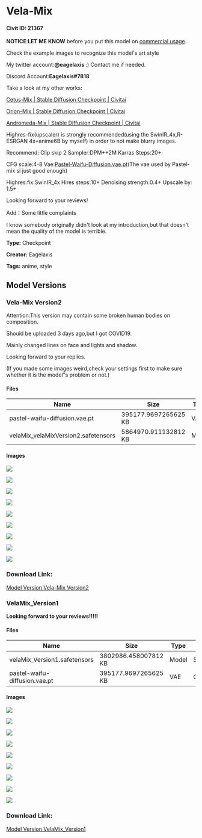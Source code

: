 # Vela-Mix

#### Civit ID: 21367

<p><strong>NOTICE</strong>:<strong>LET ME KNOW</strong> before you put this model on <u>commercial usage</u>.</p><p>Check the example images to recognize this model's art style</p><p>My twitter account:<strong>@eagelaxis </strong>:) Contact me if needed.</p><p>Discord Account:<strong>Eagelaxis#7818</strong></p><p>Take a look at my other works:</p><p><a target="_blank" rel="ugc" href="https://civitai.com/models/6755">Cetus-Mix | Stable Diffusion Checkpoint | Civitai</a></p><p><a target="_blank" rel="ugc" href="https://civitai.com/models/14712/orion-mix">Orion-Mix | Stable Diffusion Checkpoint | Civitai</a></p><p><a target="_blank" rel="ugc" href="https://civitai.com/models/6408/andromeda-mix">Andromeda-Mix | Stable Diffusion Checkpoint | Civitai</a></p><p>Highres-fix(upscaler) is strongly recommended(using the SwinIR_4x,R-ESRGAN 4x+anime6B by myself) in order to not make blurry images.</p><p>Recommend: Clip skip 2 Sampler:DPM++2M Karras Steps:20+</p><p>CFG scale:4-8 Vae:<a target="_blank" rel="ugc" href="http://Pastel-Waifu-Diffusion.vae.pt">Pastel-Waifu-Diffusion.vae.pt</a>(The vae used by Pastel-mix si just good enough)</p><p>Highres.fix:SwinIR_4x Hires steps:10+ Denoising strength:0.4+ Upscale by: 1.5+</p><p>Looking forward to your reviews!</p><p>Add：Some little complaints</p><p>I know somebody originally didn't look at my introduction,but that doesn't mean the quality of the model is terrible.</p>

**Type:** Checkpoint

**Creator:** Eagelaxis

**Tags:** anime, style

## Model Versions

### Vela-Mix Version2

<p>Attention:This version may contain some broken human bodies on composition.</p><p>Should be uploaded 3 days ago,but I got COVID19.</p><p>Mainly changed lines on face and lights and shadow.</p><p>Looking forward to your replies.</p><p>(If you made some images weird,check your settings first to make sure whether it is the model"s problem or not.)</p>

#### Files

| Name | Size | Type | Format | Download Url | AutoV1 | AutoV2 | SHA256 | CRC32 | BLAKE3 |
| --- | --- | --- | --- | --- | --- | --- | --- | --- | --- |
| pastel-waifu-diffusion.vae.pt | 395177.9697265625 KB | VAE | Other | https://civitai.com/api/download/models/83548?type=VAE&format=Other | 9F45927E | DF3C506E51 | DF3C506E51B7EE1D7B5A6A2BB7142D47D488743C96AA778AFB0F53A2CDC2D38D | CDC8E084 | 1C1C17EC74EB5758F1F85BADDA885C2A2B07B9F0A81B6420AC3ABF2BB06FD2C1 |
| velaMix_velaMixVersion2.safetensors | 5864970.911132812 KB | Model | SafeTensor | https://civitai.com/api/download/models/83548 | DE2F2560 | 42A50D3380 | 42A50D338019A776447FED9C36C113848D57D4FA9B3742B8408C2270C16F5150 | 77908138 | B1877693D193B48DD768007C6CF433BD41831A32205AD6FC4C8B6B7994EC0521 |

#### Images

<p><img src="https://image.civitai.com/xG1nkqKTMzGDvpLrqFT7WA/f279eb8a-4ed8-4c34-afd7-f3da4d1a8bbc/width=450/943076.jpeg" /></p>

<p><img src="https://image.civitai.com/xG1nkqKTMzGDvpLrqFT7WA/1e1aa8ce-5934-4d7c-a557-dca0a90ebf03/width=450/943074.jpeg" /></p>

<p><img src="https://image.civitai.com/xG1nkqKTMzGDvpLrqFT7WA/841e058f-182a-468a-b7df-626350acd517/width=450/943078.jpeg" /></p>

<p><img src="https://image.civitai.com/xG1nkqKTMzGDvpLrqFT7WA/86f0621f-4dde-4617-ba8f-9d3e54a3dc7b/width=450/943075.jpeg" /></p>

<p><img src="https://image.civitai.com/xG1nkqKTMzGDvpLrqFT7WA/019e70e2-49c6-4e06-acf5-e94986522adb/width=450/943077.jpeg" /></p>

<p><img src="https://image.civitai.com/xG1nkqKTMzGDvpLrqFT7WA/fe17c398-c001-4543-92c4-c02656b6c5f5/width=450/943079.jpeg" /></p>

<p><img src="https://image.civitai.com/xG1nkqKTMzGDvpLrqFT7WA/c9353122-cac6-4aa0-a69e-cd7a4e50b168/width=450/943080.jpeg" /></p>

<p><img src="https://image.civitai.com/xG1nkqKTMzGDvpLrqFT7WA/39b874bf-2a65-4b49-8785-87497f677df3/width=450/943081.jpeg" /></p>

<p><img src="https://image.civitai.com/xG1nkqKTMzGDvpLrqFT7WA/a65e936d-041d-44f7-91f0-bcb51d59ae48/width=450/943082.jpeg" /></p>

### Download Link:

[Model Version Vela-Mix Version2](https://civitai.com/api/download/models/83548)

### VelaMix_Version1

<p><strong>Looking forward to your reviews!!!!!</strong></p>

#### Files

| Name | Size | Type | Format | Download Url | AutoV1 | AutoV2 | SHA256 | CRC32 | BLAKE3 |
| --- | --- | --- | --- | --- | --- | --- | --- | --- | --- |
| velaMix_Version1.safetensors | 3802986.458007812 KB | Model | SafeTensor | https://civitai.com/api/download/models/25472 | DE2F2560 | AB22C98FF4 | AB22C98FF49F144978FAAFFCE6E09ABB4D97EACB7263ECAE63FFFD1A5854E843 | 9DEDE954 | 5DD9B600F280C1B6B096BD6AE5E91D3E3C9F2EA8134ABB54C515B11C49BF85E8 |
| pastel-waifu-diffusion.vae.pt | 395177.9697265625 KB | VAE | Other | https://civitai.com/api/download/models/25472?type=VAE&format=Other | 9F45927E | DF3C506E51 | DF3C506E51B7EE1D7B5A6A2BB7142D47D488743C96AA778AFB0F53A2CDC2D38D | CDC8E084 | 1C1C17EC74EB5758F1F85BADDA885C2A2B07B9F0A81B6420AC3ABF2BB06FD2C1 |

#### Images

<p><img src="https://image.civitai.com/xG1nkqKTMzGDvpLrqFT7WA/7dfc2e68-86c0-4a5a-c053-17e4c6403900/width=450/279517.jpeg" /></p>

<p><img src="https://image.civitai.com/xG1nkqKTMzGDvpLrqFT7WA/fd6d0abe-433e-4896-1cd9-bdc6c1cdce00/width=450/279522.jpeg" /></p>

<p><img src="https://image.civitai.com/xG1nkqKTMzGDvpLrqFT7WA/64f987b7-de4b-4429-46d1-c10b1bc91a00/width=450/279521.jpeg" /></p>

<p><img src="https://image.civitai.com/xG1nkqKTMzGDvpLrqFT7WA/67be5df1-a37c-4abc-c81f-548f8ff47100/width=450/279520.jpeg" /></p>

<p><img src="https://image.civitai.com/xG1nkqKTMzGDvpLrqFT7WA/d05ab110-84f9-49ae-7573-976ac0339300/width=450/279519.jpeg" /></p>

<p><img src="https://image.civitai.com/xG1nkqKTMzGDvpLrqFT7WA/34076ecc-996f-4a38-c77a-49e03c79b600/width=450/279518.jpeg" /></p>

<p><img src="https://image.civitai.com/xG1nkqKTMzGDvpLrqFT7WA/2605b624-7f3b-4c2f-d954-80cd8c6bdd00/width=450/280429.jpeg" /></p>

<p><img src="https://image.civitai.com/xG1nkqKTMzGDvpLrqFT7WA/e239c7ee-c6d6-44de-7da1-b6c648238900/width=450/280428.jpeg" /></p>

<p><img src="https://image.civitai.com/xG1nkqKTMzGDvpLrqFT7WA/a459a3c2-1981-480f-0e60-7231a3c6af00/width=450/280427.jpeg" /></p>

### Download Link:

[Model Version VelaMix_Version1](https://civitai.com/api/download/models/25472)

